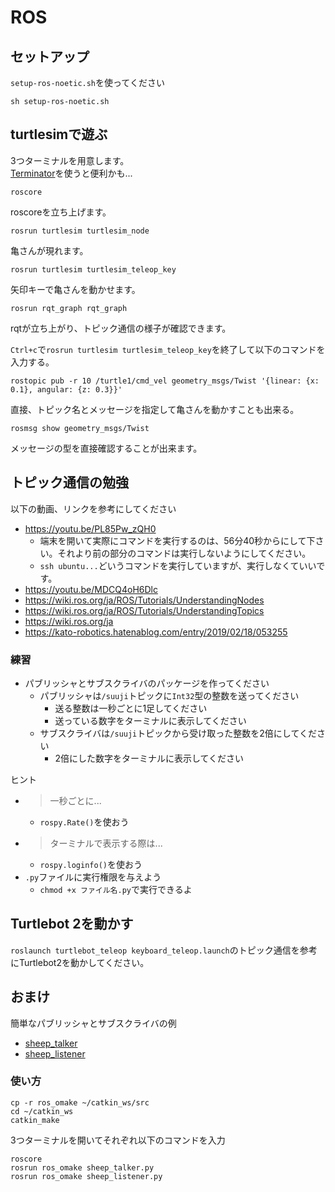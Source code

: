 # ROS

## セットアップ

`setup-ros-noetic.sh`を使ってください

```
sh setup-ros-noetic.sh
```

## turtlesimで遊ぶ

3つターミナルを用意します。 \
[Terminator](https://github.com/gnome-terminator/terminator)を使うと便利かも...

```
roscore
```

roscoreを立ち上げます。

```
rosrun turtlesim turtlesim_node
```

亀さんが現れます。

```
rosrun turtlesim turtlesim_teleop_key
```

矢印キーで亀さんを動かせます。

```
rosrun rqt_graph rqt_graph
```

rqtが立ち上がり、トピック通信の様子が確認できます。

`Ctrl+c`で`rosrun turtlesim turtlesim_teleop_key`を終了して以下のコマンドを入力する。

```
rostopic pub -r 10 /turtle1/cmd_vel geometry_msgs/Twist '{linear: {x: 0.1}, angular: {z: 0.3}}'
```

直接、トピック名とメッセージを指定して亀さんを動かすことも出来る。

```
rosmsg show geometry_msgs/Twist
```

メッセージの型を直接確認することが出来ます。

## トピック通信の勉強

以下の動画、リンクを参考にしてください

- https://youtu.be/PL85Pw_zQH0
    - 端末を開いて実際にコマンドを実行するのは、56分40秒からにして下さい。それより前の部分のコマンドは実行しないようにしてください。
    - `ssh ubuntu...`どいうコマンドを実行していますが、実行しなくていいです。
- https://youtu.be/MDCQ4oH6Dlc
- https://wiki.ros.org/ja/ROS/Tutorials/UnderstandingNodes
- https://wiki.ros.org/ja/ROS/Tutorials/UnderstandingTopics
- https://wiki.ros.org/ja
- https://kato-robotics.hatenablog.com/entry/2019/02/18/053255

### 練習

- パブリッシャとサブスクライバのパッケージを作ってください
    - パブリッシャは`/suuji`トピックに`Int32`型の整数を送ってください
        - 送る整数は一秒ごとに1足してください
        - 送っている数字をターミナルに表示してください
    - サブスクライバは`/suuji`トピックから受け取った整数を2倍にしてください
        - 2倍にした数字をターミナルに表示してください

ヒント

- > 一秒ごとに...
    - `rospy.Rate()`を使おう
- > ターミナルで表示する際は...
    - `rospy.loginfo()`を使おう
- `.py`ファイルに実行権限を与えよう
    - `chmod +x ファイル名.py`で実行できるよ

## Turtlebot 2を動かす

`roslaunch turtlebot_teleop keyboard_teleop.launch`のトピック通信を参考にTurtlebot2を動かしてください。

## おまけ

簡単なパブリッシャとサブスクライバの例

- [sheep_talker](ros_omake/src/sheep_talker.py)
- [sheep_listener](ros_omake/src/sheep_listener.py)

### 使い方

```
cp -r ros_omake ~/catkin_ws/src
cd ~/catkin_ws
catkin_make
```

3つターミナルを開いてそれぞれ以下のコマンドを入力

```
roscore
rosrun ros_omake sheep_talker.py
rosrun ros_omake sheep_listener.py
```
